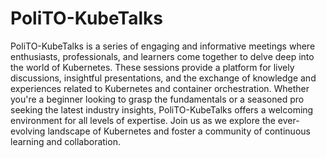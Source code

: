 # PoliTO-KubeTalks
PoliTO-KubeTalks is a series of engaging and informative meetings where enthusiasts, professionals, and learners come together to delve deep into the world of Kubernetes. 
These sessions provide a platform for lively discussions, insightful presentations, and the exchange of knowledge and experiences related to Kubernetes and container orchestration.
Whether you're a beginner looking to grasp the fundamentals or a seasoned pro seeking the latest industry insights, PoliTO-KubeTalks offers a welcoming environment for all levels of expertise. 
Join us as we explore the ever-evolving landscape of Kubernetes and foster a community of continuous learning and collaboration. 
